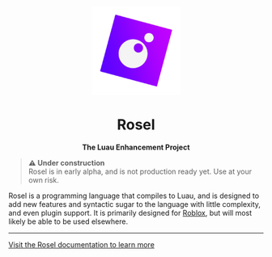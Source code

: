 <p align="center">
    <a href="">
      <img
        alt="ROSEL"
        width="175"
        src="https://raw.githubusercontent.com/Roseau-Corporation/Rosel/stable/res/img/rosel-no-text.svg"
      />
    </a>
</p>

<h1 align="center">Rosel</h1>
<p align="center">
  <b>The Luau Enhancement Project</b>
</p>

> **⚠️ Under construction**  
> Rosel is in early alpha, and is not production ready yet. Use at your own risk.

Rosel is a programming language that compiles to Luau, and is designed to add new features and syntactic sugar to the language with little complexity, and even plugin support. It is primarily designed for [Roblox](https://developer.roblox.com/), but will most likely be able to be used elsewhere.

-----

[Visit the Rosel documentation to learn more](https://roseau-corporation.github.io/Rosel)
